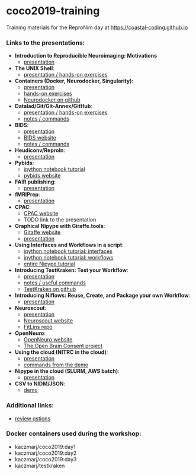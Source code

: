 # coco2019-training
 Training materials for the ReproNim day at https://coastal-coding.github.io

### Links to the presentations:
 - **Introduction to Reproducible Neuroimaging: Motivations**
     - [presentation](https://github.com/ReproNim/coco2019-training/blob/master/Introduction/Coastal_Coding_Motivation.pdf)
 - **The UNIX Shell**: 
     - [presentation / hands-on exercises](http://www.reproducibleimaging.org/coco2019-training/02-01-shell/) 
 - **Containers (Docker, Neurodocker, Singularity)**:
     - [presentation](http://www.reproducibleimaging.org/coco2019-training/presentations/containers/presentation/#1)
     - [hands-on exercises](http://www.reproducibleimaging.org/coco2019-training/presentations/containers/exercises/#1)
     - [Neurodocker on github](https://github.com/kaczmarj/neurodocker)
 - **Datalad/Git/Git-Annex/GitHub**:
     - [presentation / hands-on exercises](http://www.reproducibleimaging.org/coco2019-training/02-02-distros/)
     - [notes / commands](https://docs.google.com/document/d/18bOkOpUPZFsi8dDA3tikFa9_9uBNaiTxFCjZbQxLDuY/edit?usp=sharing)
 - **BIDS**:
     - [presentation](https://www.slideshare.net/chrisfilo1/the-brain-imaging-data-structure-ohbm-2016)
     - [BIDS website](https://bids.neuroimaging.io)
     - [notes / commands](https://docs.google.com/document/d/1bzZsb8jHAxrXpj1h5-XCmNWhyaw7r4RW5N5GBHusPho/edit?usp=sharing)
 - **Heudiconv/ReproIn**:
     - [presentation](http://www.reproducibleimaging.org/coco2019-training/presentations/heudiconv/#1)
 - **Pybids**:
     - [ipython notebook tutorial](https://github.com/bids-standard/pybids/blob/master/examples/pybids%20tutorial.ipynb)
     - [pybids website](https://bids-standard.github.io/pybids/)
 - **FAIR publishing**:
     - [presentation](https://github.com/ReproNim/sfn2018-training/blob/master/FAIR/SfN_FAIR_Training_opt.pdf)
 - **fMRIPrep**:
     - [presentation](https://docs.google.com/presentation/d/1JI3xyrcBiG6or00u4p-h40yIfE41th8rydHY3Kis6HQ/edit#slide=id.p)
 - **CPAC**:
     - [CPAC website](http://fcp-indi.github.io/)
     - TODO link to the presentation
 - **Graphical Nipype with Giraffe.tools**:
     - [Gitaffe website](https://giraffe.tools/)
     - [presentation](https://github.com/nipype/coco2019-training/blob/master/presentations/GiraffeTools%2C%20Tim%20van%20Mourik.pdf)
 - **Using Interfaces and Workflows in a script**:
     - [ipython notebook tutorial: interfaces](https://github.com/miykael/nipype_tutorial/blob/master/notebooks/basic_interfaces.ipynb)
     - [ipython notebook tutorial: workflows](https://miykael.github.io/nipype_tutorial/notebooks/basic_workflow.html)
     - [entire Nipype tutorial](https://miykael.github.io/nipype_tutorial/)
 - **Introducing TestKraken: Test your Workflow**:
     - [presentation](https://github.com/nipype/coco2019-training/blob/master/presentations/testkraken.pdf)
     - [notes / useful commands](https://docs.google.com/document/d/1kzhCd4MPPyI-NSowhaRp_gAQ25SPswlTisbe1RKcz7g/edit?usp=sharing) 
     - [TestKraken on github](https://github.com/ReproNim/testkraken)
 - **Introducing Niflows: Reuse, Create, and Package your own Workflow**:
     - [presentation](https://effigies.github.io/niflows-intro/#1)
 - **Neuroscout**:
     - [presentation](https://docs.google.com/presentation/d/1tAV3YEVw0Z-RkvLsgOhEQwLoYb-NzNpOEg3qCZZs5WA/edit)
     - [Neuroscout website](https://alpha.neuroscout.org/)
     - [FitLins repo](https://github.com/poldracklab/FitLins)
 - **OpenNeuro**:
     - [OpenNeuro website](https://openneuro.org/)
     - [The Open Brain Consent project](https://open-brain-consent.readthedocs.io/en/stable/)
 - **Using the cloud (NITRC in the cloud)**:
     - [presentation](https://docs.google.com/presentation/d/1we5_sLB05TmaGPZPbgsMPQopORFJCd8k0pPB8oERcdc/edit#slide=id.p)
     - [commands from the demo](https://docs.google.com/document/d/17FpKuLLrhhcz17XlE5wAjo_7tQhurtUttfanLjwF00c/edit?usp=sharing)
 - **Nipype in the cloud (SLURM, AWS batch)**:
     - [presentation](http://www.reproducibleimaging.org/coco2019-training/presentations/nipype-cloud/#1)
 - **CSV to NIDM/JSON**: 
     - [demo](https://docs.google.com/document/d/1yRla0_I7NCMFEgAkG9qZRw1SB-qQQNkFymTp9A-lcv0/edit#heading=h.jak6t2w7bppu)
     
### Additional links:
- [review qstions](https://docs.google.com/document/d/16Gjp-Z5q4C0dCWs77AbW7snpjRH53sXPMN0yYzQ56E0/edit)

### Docker containers used during the workshop:
- kaczmarj/coco2019:day1
- kaczmarj/coco2019:day2
- kaczmarj/coco2019:day3
- kaczmarj/testkraken
